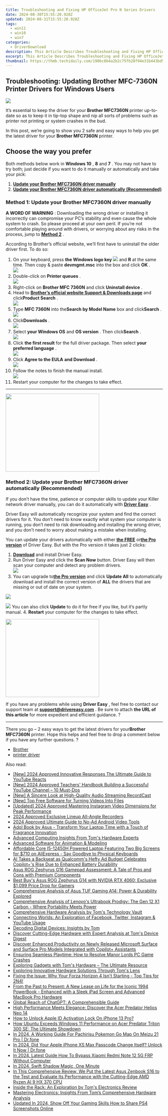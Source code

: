 ```yaml
---
title: Troubleshooting and Fixing HP OfficeJet Pro N Series Drivers
date: 2024-08-30T15:55:20.928Z
updated: 2024-08-31T15:55:20.928Z
tags:
  - win11
  - win10
  - win7
categories:
  - DriverDownload
description: This Article Describes Troubleshooting and Fixing HP OfficeJet Pro N Series Drivers
excerpt: This Article Describes Troubleshooting and Fixing HP OfficeJet Pro N Series Drivers
thumbnail: https://thmb.techidaily.com/190bc8b4a2b2c75fb28f94e31b443bd5a1a2add3f40bf2451de84693ef89aead.jpeg
---
```


## Troubleshooting: Updating Brother MFC-7360N Printer Drivers for Windows Users

![](https://images.drivereasy.com/wp-content/uploads/2018/08/img_5b860d7154ba4.jpg)

 It’s essential to keep the driver for your **Brother MFC7360N** printer up-to-date so as to keep it in tip-top shape and nip all sorts of problems such as printer not printing or system crashes in the bud.

 In this post, we’re going to show you 2 safe and easy ways to help you get the latest driver for your **Brother MFC7360N** printer.

## Choose the way you prefer

 Both methods below work in **Windows 10** , **8** and **7** . You may not have to try both; just decide if you want to do it manually or automatically and take your pick:

1. [**Update your Brother MFC7360N driver manually**](https://tools.techidaily.com/drivereasy/download/)
2. [**Update your Brother MFC7360N driver automatically (Recommended)**](https://tools.techidaily.com/drivereasy/download/)

### Method 1: Update your Brother MFC7360N driver manually

**A WORD OF WARNING** : Downloading the wrong driver or installing it incorrectly can compromise your PC’s stability and even cause the whole system to crash. So please proceed at your own peril. If you’re not comfortable playing around with drivers, or worrying about any risks in the process, jump to [**Method 2**](https://tools.techidaily.com/drivereasy/download/) .

 According to Brother’s official website, we’ll first have to uninstall the older driver first. To do so:

1. On your keyboard, press   **the Windows logo key  ![](https://images.drivereasy.com/wp-content/uploads/2018/04/img_5ae0331bc08e4.png)**  and **R**  at the same time. Then copy & paste **devmgmt.msc** into the box and click   **OK**  .  
![](https://images.drivereasy.com/wp-content/uploads/2018/05/img_5afb9c1b96ba9.png)
2. Double-click on **Printer queues** .  
![](https://images.drivereasy.com/wp-content/uploads/2018/06/img_5b1a5b86a48f2.jpg)
3. Right-click on **Brother MFC 7360N** and click **Uninstall device** .
4. Head to **[Brother’s official website Support & Downloads page](http://support.brother.com/g/b/countrytop.aspx?c=us&lang=en)**  and click**Product Search** .  
![](https://images.drivereasy.com/wp-content/uploads/2018/09/img_5b91f9dbc2b1f.jpg)
5. Type **MFC 7360N** into the**Search by Model Name** box and click**Search** .  
![](https://images.drivereasy.com/wp-content/uploads/2018/09/img_5b92163d78f96.jpg)
6. Click**Downloads** .  
![](https://images.drivereasy.com/wp-content/uploads/2018/09/img_5b92169633e75.jpg)
7. Select **your Windows OS**   and **OS version** . Then click**Search** .  
![](https://images.drivereasy.com/wp-content/uploads/2018/09/img_5b921713414d6.jpg)
8. Click **the first result**   for the full driver package. Then select **your preferred language** .  
![](https://images.drivereasy.com/wp-content/uploads/2018/08/img_5b8613a0a97a4.jpg)
9. Click **Agree to the EULA**  **and Download** .  
![](https://images.drivereasy.com/wp-content/uploads/2018/08/img_5b8613f9ec314.jpg)
10. Follow the notes to finish the manual install.  
![](https://images.drivereasy.com/wp-content/uploads/2018/08/img_5b861455df55e.jpg)
11. Restart your computer for the changes to take effect.

---

<!-- affiliate ads begin -->
<a href="https://dhgate.sjv.io/c/5597632/1678785/12108" target="_top" id="1678785"><img src="//a.impactradius-go.com/display-ad/12108-1678785" border="0" alt="" width="300" height="250"/></a>
<!-- affiliate ads end -->
### Method 2: Update your Brother MFC7360N driver automatically (Recommended)

 If you don’t have the time, patience or computer skills to update your Killer network  driver manually, you can do it automatically with **[Driver Easy](https://tools.techidaily.com/drivereasy/download/)**  .

 Driver Easy will automatically recognize your system and find the correct drivers for it. You don’t need to know exactly what system your computer is running, you don’t need to risk downloading and installing the wrong driver, and you don’t need to worry about making a mistake when installing.

 You can update your drivers automatically with either **[the FREE](https://tools.techidaily.com/drivereasy/download/)**  or[**the Pro version**](https://tools.techidaily.com/drivereasy/download/) of Driver Easy. But with the Pro version it takes just 2 clicks:

1. **[Download](https://tools.techidaily.com/drivereasy/download/)**  and install Driver Easy.
2. Run Driver Easy and click the **Scan Now** button. Driver Easy will then scan your computer and detect any problem drivers.  
![](https://images.drivereasy.com/wp-content/uploads/2018/07/img_5b5aefd675a7c.jpg)
3. You can upgrade to[**the Pro version**](https://tools.techidaily.com/drivereasy/download/) and click **Update All** to automatically download and install the correct version of **ALL**  the drivers that are missing or out of date on your system.  
<!-- affiliate ads begin -->
<a href="https://secure.2checkout.com/order/checkout.php?PRODS=3546200&QTY=1&AFFILIATE=108875&CART=1"><img src="http://www.binteko.com/sites/default/files/banner01_468x60a.gif" border="0"></a>
<!-- affiliate ads end -->
![](https://images.drivereasy.com/wp-content/uploads/2018/09/img_5b92188ba032e.jpg) You can also click **Update** to do it for free if you like, but it’s partly manual.
4. **Restart**   your computer for the changes to take effect.
<!-- affiliate ads begin -->
<a href="https://godlikehost.sjv.io/c/5597632/1920047/21774" target="_top" id="1920047"><img src="//a.impactradius-go.com/display-ad/21774-1920047" border="0" alt="" width="300" height="250"/></a><img height="0" width="0" src="https://imp.pxf.io/i/5597632/1920047/21774" style="position:absolute;visibility:hidden;" border="0" />
<!-- affiliate ads end -->

 If you have any problems while using **Driver Easy** , feel free to contact our support team at **<support@drivereasy.com>** . Be sure to attach **the URL of this article**  for more expedient and efficient guidance. ?

---

 There you go – 2 easy ways to get the latest drivers for your**Brother MFC7360N**  printer. Hope this helps and feel free to drop a comment below if you have any further questions. ?

* [Brother](https://tools.techidaily.com/drivereasy/download/)
* [printer driver](https://tools.techidaily.com/drivereasy/download/)

<ins class="adsbygoogle"
     style="display:block"
     data-ad-format="autorelaxed"
     data-ad-client="ca-pub-7571918770474297"
     data-ad-slot="1223367746"></ins>



<ins class="adsbygoogle"
     style="display:block"
     data-ad-client="ca-pub-7571918770474297"
     data-ad-slot="8358498916"
     data-ad-format="auto"
     data-full-width-responsive="true"></ins>

<span class="atpl-alsoreadstyle">Also read:</span>
<div><ul>
<li><a href="https://youtube-lab.techidaily.com/024-approved-innovative-responses-the-ultimate-guide-to-youtube-reacts/"><u>[New] 2024 Approved  Innovative Responses  The Ultimate Guide to YouTube Reacts</u></a></li>
<li><a href="https://youtube-blog.techidaily.com/024-approved-teachers-handbook-building-a-successful-youtube-channel-10-must-dos/"><u>[New] 2024 Approved  Teachers' Handbook  Building a Successful YouTube Channel – 10 Must-Dos</u></a></li>
<li><a href="https://screen-capture.techidaily.com/new-a-sincere-look-at-high-quality-audio-streaming-recordcast/"><u>[New] A Sincere Look at High-Quality Audio Streaming  RecordCast</u></a></li>
<li><a href="https://facebook-video-footage.techidaily.com/new-top-free-software-for-turning-videos-into-files/"><u>[New] Top Free Software for Turning Videos Into Files</u></a></li>
<li><a href="https://instagram-clips.techidaily.com/updated-2024-approved-mastering-instagram-video-dimensions-for-peak-performance/"><u>[Updated] 2024 Approved  Mastering Instagram Video Dimensions for Peak Performance</u></a></li>
<li><a href="https://fox-hovers.techidaily.com/2024-approved-exclusive-lineup-all-angle-recorders/"><u>2024 Approved  Exclusive Lineup  All-Angle Recorders</u></a></li>
<li><a href="https://digital-screen-recording.techidaily.com/2024-approved-ultimate-guide-to-no-ad-android-video-tools/"><u>2024 Approved  Ultimate Guide to No-Ad Android Video Tools</u></a></li>
<li><a href="https://hardware-help.techidaily.com/adol-book-by-asus-transform-your-laptop-time-with-a-touch-of-fragrance-innovation/"><u>Adol Book by Asus - Transform Your Laptop Time with a Touch of Fragrance Innovation</u></a></li>
<li><a href="https://hardware-help.techidaily.com/advanced-computing-insights-from-toms-hardware-experts/"><u>Advanced Computing Insights From Tom's Hardware Experts</u></a></li>
<li><a href="https://extra-hints.techidaily.com/advanced-software-for-animation-and-modeling/"><u>Advanced Software for Animation & Modeling</u></a></li>
<li><a href="https://hardware-help.techidaily.com/affordable-core-i5-12450h-powered-laptop-featuring-two-big-screens-for-710-on-aliexpress-say-goodbye-to-physical-keyboards/"><u>Affordable Core I5-12450H Powered Laptop Featuring Two Big Screens for $710 on AliExpress - Say Goodbye to Physical Keyboards</u></a></li>
<li><a href="https://hardware-help.techidaily.com/ai-takes-a-backseat-as-qualcomms-hefty-ad-budget-celebrates-copilotpluss-rise-due-to-enhanced-battery-durability/"><u>AI Takes a Backseat as Qualcomm's Hefty Ad Budget Celebrates Copilot+'s Rise Due to Enhanced Battery Durability</u></a></li>
<li><a href="https://hardware-help.techidaily.com/asus-rog-zephyrus-g16-gamepad-assessment-a-tale-of-pros-and-cons-with-premium-components/"><u>Asus ROG Zephyrus G16 Gamepad Assessment: A Tale of Pros and Cons with Premium Components</u></a></li>
<li><a href="https://hardware-help.techidaily.com/best-buys-asus-rog-zephyrus-g14-with-nvidia-rtx-4060-exclusive-1099-price-drop-for-gamers/"><u>Best Buy's Asus ROG Zephyrus G14 with NVIDIA RTX 4060: Exclusive $1,099 Price Drop for Gamers</u></a></li>
<li><a href="https://hardware-help.techidaily.com/comprehensive-analysis-of-asus-tuf-gaming-a14-power-and-durability-explored/"><u>Comprehensive Analysis of Asus TUF Gaming A14: Power & Durability Explored</u></a></li>
<li><a href="https://hardware-help.techidaily.com/comprehensive-analysis-of-lenovos-ultrabook-prodigy-the-gen-12-x1-carbon-where-portability-meets-power/"><u>Comprehensive Analysis of Lenovo's Ultrabook Prodigy: The Gen 12 X1 Carbon - Where Portability Meets Power</u></a></li>
<li><a href="https://hardware-help.techidaily.com/comprehensive-hardware-analysis-by-toms-technology-vault/"><u>Comprehensive Hardware Analysis by Tom's Technology Vault</u></a></li>
<li><a href="https://win-forum.techidaily.com/connecting-worlds-an-exploration-of-facebook-twitter-instagram-and-youtube-usage/"><u>Connecting Worlds: An Exploration of Facebook, Twitter, Instagram & YouTube Usage</u></a></li>
<li><a href="https://hardware-help.techidaily.com/decoding-digital-devices-insights-by-tom/"><u>Decoding Digital Devices: Insights by Tom</u></a></li>
<li><a href="https://hardware-help.techidaily.com/discover-cutting-edge-hardware-with-expert-analysis-at-toms-device-digest/"><u>Discover Cutting-Edge Hardware with Expert Analysis at Tom's Device Digest</u></a></li>
<li><a href="https://hardware-help.techidaily.com/discover-enhanced-productivity-on-newly-released-microsoft-surface-and-surface-pro-models-integrated-with-copilotplus-assistants/"><u>Discover Enhanced Productivity on Newly Released Microsoft Surface and Surface Pro Models Integrated with Copilot+ Assistants</u></a></li>
<li><a href="https://program-issues.techidaily.com/ensuring-seamless-playtime-how-to-resolve-manor-lords-pc-game-crashes/"><u>Ensuring Seamless Playtime: How to Resolve Manor Lords PC Game Crashes</u></a></li>
<li><a href="https://hardware-help.techidaily.com/exploring-gadgets-with-toms-hardware-the-ultimate-resource/"><u>Exploring Gadgets with Tom's Hardware – The Ultimate Resource</u></a></li>
<li><a href="https://hardware-help.techidaily.com/exploring-innovative-hardware-solutions-through-toms-lens/"><u>Exploring Innovative Hardware Solutions Through Tom's Lens</u></a></li>
<li><a href="https://win-answers.techidaily.com/1723010965137-fixing-the-issue-why-your-forza-horizon-4-isnt-starting-top-tips-for-2n4/"><u>Fixing the Issue: Why Your Forza Horizon 4 Isn't Starting - Top Tips for 2N4!</u></a></li>
<li><a href="https://hardware-help.techidaily.com/from-the-past-to-present-a-new-lease-on-life-for-the-iconic-1994-powerbook-enhanced-with-a-sleek-ipad-screen-and-advanced-macbook-pro-hardware/"><u>From the Past to Present: A New Lease on Life for the Iconic 1994 PowerBook - Enhanced with a Sleek iPad Screen and Advanced MacBook Pro Hardware</u></a></li>
<li><a href="https://tech-savvy.techidaily.com/global-reach-of-chatgpt-a-comprehensible-guide/"><u>Global Reach of ChatGPT: A Comprehensible Guide</u></a></li>
<li><a href="https://hardware-help.techidaily.com/high-performance-meets-elegance-discover-the-acer-predator-helios-neo-14/"><u>High Performance Meets Elegance: Discover the Acer Predator Helios Neo 14</u></a></li>
<li><a href="https://activate-lock.techidaily.com/how-to-unlock-apple-id-activation-lock-on-iphone-13-pro-by-drfone-ios/"><u>How to Unlock Apple ID Activation Lock On iPhone 13 Pro?</u></a></li>
<li><a href="https://hardware-help.techidaily.com/how-ubuntu-exceeds-windows-11-performance-on-acer-predator-triton-300-se-the-ultimate-showdown/"><u>How Ubuntu Exceeds Windows 11 Performance on Acer Predator Triton 300 SE: The Ultimate Showdown</u></a></li>
<li><a href="https://android-pokemon-go.techidaily.com/in-2024-a-working-guide-for-pachirisu-pokemon-go-map-on-meizu-21-pro-drfone-by-drfone-virtual-android/"><u>In 2024, A Working Guide For Pachirisu Pokemon Go Map On Meizu 21 Pro | Dr.fone</u></a></li>
<li><a href="https://iphone-unlock.techidaily.com/in-2024-did-your-apple-iphone-xs-max-passcode-change-itself-unlock-it-now-drfone-by-drfone-ios/"><u>In 2024, Did Your Apple iPhone XS Max Passcode Change Itself? Unlock It Now | Dr.fone</u></a></li>
<li><a href="https://bypass-frp.techidaily.com/in-2024-latest-guide-how-to-bypass-xiaomi-redmi-note-12-5g-frp-without-computer-by-drfone-android/"><u>In 2024, Latest Guide How To Bypass Xiaomi Redmi Note 12 5G FRP Without Computer</u></a></li>
<li><a href="https://some-approaches.techidaily.com/in-2024-swift-shadow-magic-one-minute/"><u>In 2024, Swift Shadow Magic, One Minute</u></a></li>
<li><a href="https://hardware-help.techidaily.com/in-this-comprehensive-review-we-put-the-latest-asus-zenbook-s16-to-the-test-and-evaluate-its-performance-with-the-cutting-edge-amd-ryzen-ai-9-hx-370-cpu/"><u>In This Comprehensive Review, We Put the Latest Asus Zenbook S16 to the Test and Evaluate Its Performance with the Cutting-Edge AMD Ryzen AI 9 HX 370 CPU</u></a></li>
<li><a href="https://hardware-help.techidaily.com/inside-the-rack-an-exploration-by-toms-electronics-review/"><u>Inside the Rack: An Exploration by Tom's Electronics Review</u></a></li>
<li><a href="https://hardware-help.techidaily.com/mastering-electronics-insights-from-toms-comprehensive-hardware-analysis/"><u>Mastering Electronics: Insights From Tom’s Comprehensive Hardware Analysis</u></a></li>
<li><a href="https://ai-video-apps.techidaily.com/updated-in-2024-show-off-your-gaming-skills-how-to-share-ps4-screenshots-online/"><u>Updated In 2024, Show Off Your Gaming Skills How to Share PS4 Screenshots Online</u></a></li>
</ul></div>
